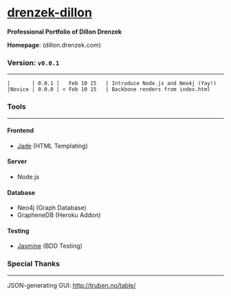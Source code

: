 # [drenzek-dillon](dillon.drenzek.com) <br> 
**Professional Portfolio of Dillon Drenzek** <br>

**Homepage**: (dillon.drenzek.com)

### Version: `v0.0.1` <br>
-----------------------
```
|		| 0.0.1 |   Feb 10 15   | Introduce Node.js and Neo4j (Yay!)
|Novice	| 0.0.0	| < Feb 10 15	| Backbone renders from index.html

```

### Tools
---------
#### Frontend
 * [Jade](http://jade-lang.com/) (HTML Templating)

#### Server
 * Node.js

#### Database
 * Neo4j (Graph Database)
 * GrapheneDB (Heroku Addon)
 
#### Testing
 * [Jasmine](http://jasmine.github.io/2.2/introduction.html) (BDD Testing)

### Special Thanks
------------------
JSON-generating GUI: 
	http://truben.no/table/
